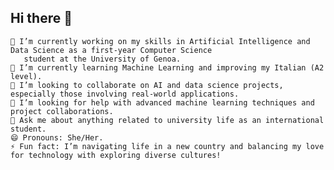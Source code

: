 ## Hi there 👋

<!-- **SaharRamezani/SaharRamezani** is a ✨ _special_ ✨ repository because its `README.md` (this file) appears on your GitHub profile. Here are some ideas to get you started: -->

    🔭 I’m currently working on my skills in Artificial Intelligence and Data Science as a first-year Computer Science
       student at the University of Genoa.
    🌱 I’m currently learning Machine Learning and improving my Italian (A2 level).
    👯 I’m looking to collaborate on AI and data science projects, especially those involving real-world applications.
    🤔 I’m looking for help with advanced machine learning techniques and project collaborations.
    💬 Ask me about anything related to university life as an international student.
    😄 Pronouns: She/Her.
    ⚡ Fun fact: I’m navigating life in a new country and balancing my love for technology with exploring diverse cultures!

